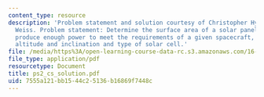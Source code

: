 ```yaml
---
content_type: resource
description: 'Problem statement and solution courtesy of Christopher Hynes and Kathryn
  Weiss. Problem statement: Determine the surface area of a solar panel needed to
  produce enough power to meet the requirements of a given spacecraft, considering
  altitude and inclination and type of solar cell.'
file: /media/https%3A/open-learning-course-data-rc.s3.amazonaws.com/16-851-satellite-engineering-fall-2003/7555a121bb1544c25136b16869f7448c_ps2_cs_solution.pdf
file_type: application/pdf
resourcetype: Document
title: ps2_cs_solution.pdf
uid: 7555a121-bb15-44c2-5136-b16869f7448c
---
```

